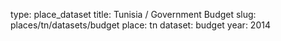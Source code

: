 type: place_dataset
title: Tunisia / Government Budget
slug: places/tn/datasets/budget
place: tn
dataset: budget
year: 2014
